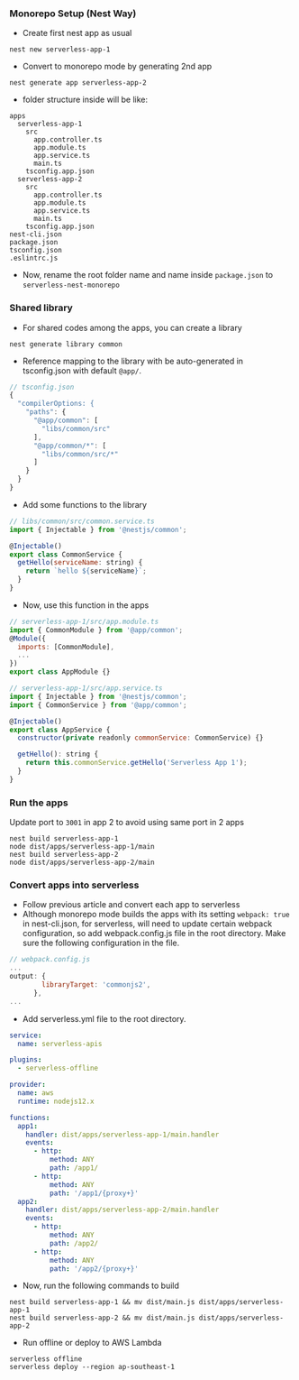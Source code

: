 ### Monorepo Setup (Nest Way)
- Create first nest app as usual
```
nest new serverless-app-1
```
- Convert to monorepo mode by generating 2nd app
```
nest generate app serverless-app-2
```
- folder structure inside will be like:
```
apps
  serverless-app-1
    src
      app.controller.ts
      app.module.ts
      app.service.ts
      main.ts
    tsconfig.app.json
  serverless-app-2
    src
      app.controller.ts
      app.module.ts
      app.service.ts
      main.ts
    tsconfig.app.json
nest-cli.json
package.json
tsconfig.json
.eslintrc.js
```
- Now, rename the root folder name and name inside `package.json` to `serverless-nest-monorepo`

### Shared library
- For shared codes among the apps, you can create a library
```
nest generate library common
```
- Reference mapping to the library with be auto-generated in tsconfig.json with default `@app/`.
```javascript
// tsconfig.json
{
  "compilerOptions: {
    "paths": {
      "@app/common": [
        "libs/common/src"
      ],
      "@app/common/*": [
        "libs/common/src/*"
      ]
    }
  }
}
```
- Add some functions to the library
```javascript
// libs/common/src/common.service.ts
import { Injectable } from '@nestjs/common';

@Injectable()
export class CommonService {
  getHello(serviceName: string) {
    return `hello ${serviceName}`;
  }
}
```
- Now, use this function in the apps
```javascript
// serverless-app-1/src/app.module.ts
import { CommonModule } from '@app/common';
@Module({
  imports: [CommonModule],
  ...
})
export class AppModule {}

// serverless-app-1/src/app.service.ts
import { Injectable } from '@nestjs/common';
import { CommonService } from '@app/common';

@Injectable()
export class AppService {
  constructor(private readonly commonService: CommonService) {}

  getHello(): string {
    return this.commonService.getHello('Serverless App 1');
  }
}
```

### Run the apps
Update port to `3001` in app 2 to avoid using same port in 2 apps
```
nest build serverless-app-1
node dist/apps/serverless-app-1/main
nest build serverless-app-2
node dist/apps/serverless-app-2/main
```

### Convert apps into serverless
- Follow previous article and convert each app to serverless
- Although monorepo mode builds the apps with its setting `webpack: true` in nest-cli.json, for serverless, will need to update certain webpack configuration, so add webpack.config.js file in the root directory. Make sure the following configuration in the file.
```javascript
// webpack.config.js
...
output: {
        libraryTarget: 'commonjs2',
      },
...
```
- Add serverless.yml file to the root directory.
```yml
service:
  name: serverless-apis

plugins:
  - serverless-offline

provider:
  name: aws
  runtime: nodejs12.x

functions:
  app1:
    handler: dist/apps/serverless-app-1/main.handler
    events:
      - http:
          method: ANY
          path: /app1/
      - http:
          method: ANY
          path: '/app1/{proxy+}'
  app2:
    handler: dist/apps/serverless-app-2/main.handler
    events:
      - http:
          method: ANY
          path: /app2/
      - http:
          method: ANY
          path: '/app2/{proxy+}'
```
- Now, run the following commands to build
```
nest build serverless-app-1 && mv dist/main.js dist/apps/serverless-app-1
nest build serverless-app-2 && mv dist/main.js dist/apps/serverless-app-2
```
- Run offline or deploy to AWS Lambda
```
serverless offline
serverless deploy --region ap-southeast-1 
```
